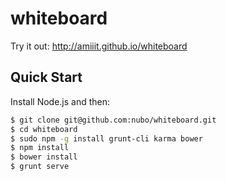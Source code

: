whiteboard
==========

Try it out: http://amiiit.github.io/whiteboard


## Quick Start

Install Node.js and then:

```sh
$ git clone git@github.com:nubo/whiteboard.git
$ cd whiteboard
$ sudo npm -g install grunt-cli karma bower
$ npm install
$ bower install
$ grunt serve
```
